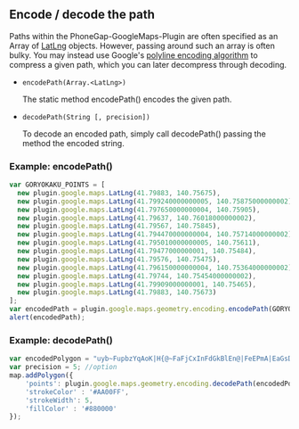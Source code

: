 ## Encode / decode the path

Paths within the PhoneGap-GoogleMaps-Plugin are often specified as an Array of [LatLng](../class/LatLng) objects.
However, passing around such an array is often bulky.
You may instead use Google's [polyline encoding algorithm](https://developers.google.com/maps/documentation/utilities/polylinealgorithm) to compress a given path, which you can later decompress through decoding.

- `encodePath(Array.<LatLng>)`

  The static method encodePath() encodes the given path.

- `decodePath(String [, precision])`

  To decode an encoded path, simply call decodePath() passing the method the encoded string.

### Example: encodePath()
```js
var GORYOKAKU_POINTS = [
  new plugin.google.maps.LatLng(41.79883, 140.75675),
  new plugin.google.maps.LatLng(41.799240000000005, 140.75875000000002),
  new plugin.google.maps.LatLng(41.797650000000004, 140.75905),
  new plugin.google.maps.LatLng(41.79637, 140.76018000000002),
  new plugin.google.maps.LatLng(41.79567, 140.75845),
  new plugin.google.maps.LatLng(41.794470000000004, 140.75714000000002),
  new plugin.google.maps.LatLng(41.795010000000005, 140.75611),
  new plugin.google.maps.LatLng(41.79477000000001, 140.75484),
  new plugin.google.maps.LatLng(41.79576, 140.75475),
  new plugin.google.maps.LatLng(41.796150000000004, 140.75364000000002),
  new plugin.google.maps.LatLng(41.79744, 140.75454000000002),
  new plugin.google.maps.LatLng(41.79909000000001, 140.75465),
  new plugin.google.maps.LatLng(41.79883, 140.75673)
];
var encodedPath = plugin.google.maps.geometry.encoding.encodePath(GORYOKAKU_POINTS);
alert(encodedPath);
```

### Example: decodePath()
```js
var encodedPolygon = "uyb~FupbzYqAoK|H{@~FaFjCxInFdGkBlEn@|FeEPmA|EaGsDiIUr@_L";
var precision = 5; //option
map.addPolygon({
    'points': plugin.google.maps.geometry.encoding.decodePath(encodedPolygon, precision),
    'strokeColor' : '#AA00FF',
    'strokeWidth': 5,
    'fillColor' : '#880000'
});
```
